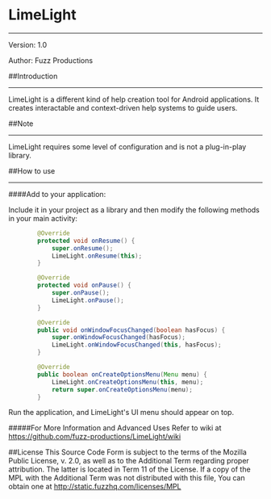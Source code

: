 # LimeLight
_________________________________________________________
Version: 1.0

Author: Fuzz Productions

##Introduction
_________________________________________________________

LimeLight is a different kind of help creation tool for Android applications. It creates interactable and context-driven help systems to guide users.

##Note
_________________________________________________________
LimeLight requires some level of configuration and is not a plug-in-play library. 

##How to use
_________________________________________________________

####Add to your application:
    
Include it in your project as a library and then modify the following methods in your main activity:
``` java
        @Override
        protected void onResume() {
            super.onResume();
            LimeLight.onResume(this);
        }

        @Override
        protected void onPause() {
            super.onPause();
            LimeLight.onPause();
        }

        @Override
        public void onWindowFocusChanged(boolean hasFocus) {
            super.onWindowFocusChanged(hasFocus);
            LimeLight.onWindowFocusChanged(this, hasFocus);
        }

        @Override
        public boolean onCreateOptionsMenu(Menu menu) {
            LimeLight.onCreateOptionsMenu(this, menu);
            return super.onCreateOptionsMenu(menu);
        }  
```
Run the application, and LimeLight's UI menu should appear on top.

#####For More Information and Advanced Uses
Refer to wiki at https://github.com/fuzz-productions/LimeLight/wiki

##License
	This Source Code Form is subject to the terms of the Mozilla Public License, v. 2.0, as well as to the
	Additional Term regarding proper attribution. The latter is located in Term 11 of the License. If a
	copy of the MPL with the Additional Term was not distributed with this file, You can obtain one at
	http://static.fuzzhq.com/licenses/MPL
